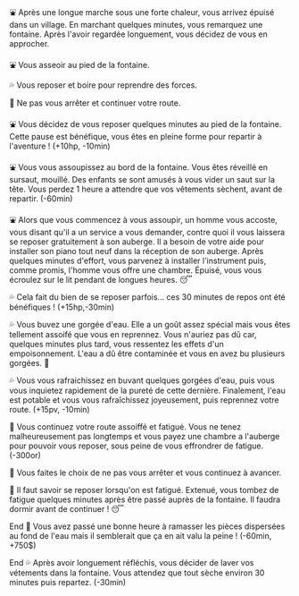 :fountain: Après une longue marche sous une forte chaleur, vous arrivez épuisé dans un village. En marchant quelques minutes, vous remarquez une fontaine. Après l'avoir regardée longuement, vous décidez de vous en approcher.

:fountain: Vous asseoir au pied de la fontaine.

:sweat_drops: Vous reposer et boire pour reprendre des forces.

:walking: Ne pas vous arrêter et continuer votre route.


:fountain: Vous décidez de vous reposer quelques minutes au pied de la fontaine. Cette pause est bénéfique, vous êtes en pleine forme pour repartir à l'aventure ! (+10hp, -10min)

:fountain: Vous vous assoupissez au bord de la fontaine. Vous êtes réveillé en sursaut, mouillé. Des enfants se sont amusés à vous vider un saut sur la tête. Vous perdez 1 heure a attendre que vos vêtements sèchent, avant de repartir. (-60min)

:fountain: Alors que vous commencez à vous assoupir, un homme vous accoste, vous disant qu'il a un service a vous demander, contre quoi il vous laissera se reposer gratuitement à son auberge. Il a besoin de votre aide pour installer son piano tout neuf dans la réception de son auberge. Après quelques minutes d'effort, vous parvenez à installer l'instrument puis, comme promis, l'homme vous offre une chambre. Épuisé, vous vous écroulez sur le lit pendant de longues heures. :sleeping: 


:sweat_drops: Cela fait du bien de se reposer parfois... ces 30 minutes de repos ont été bénéfiques ! (+15hp,-30min)

:sweat_drops: Vous buvez une gorgée d'eau. Elle a un goût assez spécial mais vous êtes tellement assoifé que vous en reprennez. Vous n'auriez pas dû car, quelques minutes plus tard, vous ressentez les effets d'un empoisonnement. L'eau a dû être contaminée et vous en avez bu plusieurs gorgées. :nauseated_face:

:sweat_drops: Vous vous rafraichissez en buvant quelques gorgées d'eau, puis vous vous inquietez rapidement de la pureté de cette dernière. Finalement, l'eau est potable et vous vous rafraîchissez joyeusement, puis reprennez votre route. (+15pv, -10min)


:walking: Vous continuez votre route assoiffé et fatigué. Vous ne tenez malheureusement pas longtemps et vous payez une chambre a l'auberge pour pouvoir vous reposer, sous peine de vous effrondrer de fatigue. (-300or)

:walking: Vous faites le choix de ne pas vous arrêter et vous continuez à avancer.

:walking: Il faut savoir se reposer lorsqu'on est fatigué. Extenué, vous tombez de fatigue quelques minutes après être passé auprès de la fontaine. Il faudra dormir avant de continuer ! :sleeping:


End 🤑  Vous avez passé une bonne heure à ramasser les pièces dispersées au fond de l'eau mais il semblerait que ça en ait valu la peine ! (-60min, +750$)

End :sweat_drops: Après avoir longuement réfléchis, vous décider de laver vos vétements dans la fontaine. Vous attendez que tout sèche environ 30 minutes puis repartez. (-30min)
